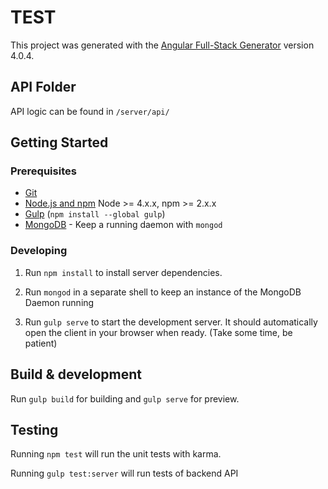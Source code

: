# TEST

This project was generated with the [Angular Full-Stack Generator](https://github.com/DaftMonk/generator-angular-fullstack) version 4.0.4.

## API Folder

API logic can be found in `/server/api/`

## Getting Started

### Prerequisites

- [Git](https://git-scm.com/)
- [Node.js and npm](nodejs.org) Node >= 4.x.x, npm >= 2.x.x
- [Gulp](http://gulpjs.com/) (`npm install --global gulp`)
- [MongoDB](https://www.mongodb.org/) - Keep a running daemon with `mongod`

### Developing

1. Run `npm install` to install server dependencies.

2. Run `mongod` in a separate shell to keep an instance of the MongoDB Daemon running

3. Run `gulp serve` to start the development server. It should automatically open the client in your browser when ready. (Take some time, be patient)

## Build & development

Run `gulp build` for building and `gulp serve` for preview.

## Testing

Running `npm test` will run the unit tests with karma.

Running `gulp test:server` will run tests of backend API
